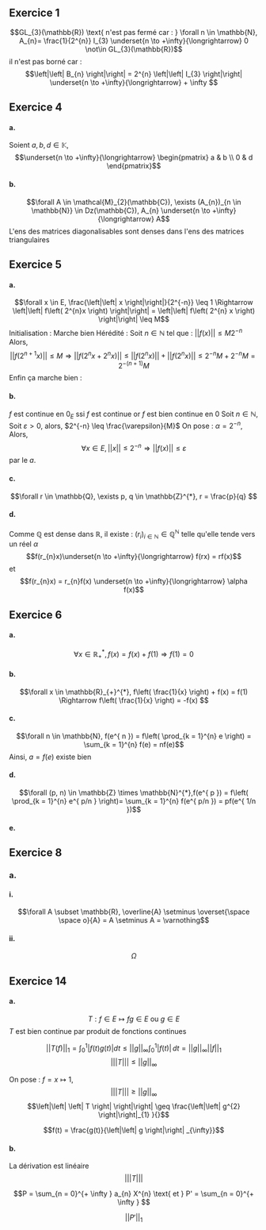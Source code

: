 ## Exercice 1
$$GL_{3}(\mathbb{R}) \text{ n'est pas fermé car : } \forall n \in \mathbb{N}, A_{n}= \frac{1}{2^{n}} I_{3} \underset{n \to +\infty}{\longrightarrow} 0 \not\in GL_{3}(\mathbb{R})$$
il n'est pas borné car : 
$$\left|\left| B_{n} \right|\right| = 2^{n} \left|\left| I_{3} \right|\right| \underset{n \to +\infty}{\longrightarrow} + \infty $$

## Exercice 4
#### a.
Soient $a, b, d \in \mathbb{K}$, 
$$\underset{n \to +\infty}{\longrightarrow} \begin{pmatrix}
a & b \\
0 & d
\end{pmatrix}$$

#### b.
$$\forall A \in \mathcal{M}_{2}(\mathbb{C}), \exists (A_{n})_{n \in \mathbb{N}} \in Dz(\mathbb{C}), A_{n} \underset{n \to +\infty}{\longrightarrow}  A$$
L'ens des matrices diagonalisables sont denses dans l'ens des matrices triangulaires




## Exercice 5
#### a.
$$\forall x \in E, \frac{\left|\left| x \right|\right|}{2^{-n}} \leq 1 \Rightarrow \left|\left| f\left( 2^{n}x \right) \right|\right| = \left|\left| f\left( 2^{n} x \right) \right|\right|  \leq M$$
Initialisation : Marche bien
Hérédité : 
Soit $n \in \mathbb{N}$ tel que : $\left|\left| f(x) \right|\right| \leq M{2}^{-n}$
Alors, 
$$\left|\left| f(2^{n+1}x) \right|\right| \leq M \Rightarrow \left|\left| f(2^{n}x + 2^{n} x) \right|\right| \leq \left|\left| f(2^{n}x)  \right|\right|+ \left|\left|   f(2^{n}x) \right|\right|\leq 2^{-n}M + 2^{-n}M = 2^{-(n+1)}M $$
Enfin ça marche bien :

#### b.
$f$ est continue en $0_{E}$ ssi $f$ est continue
or $f$ est bien continue en 0
Soit $n \in \mathbb{N}$, 
Soit $\varepsilon>0$, alors, $2^{-n} \leq \frac{\varepsilon}{M}$ 
On pose : $\alpha = 2^{-n}$, 
Alors, 
$$\forall x \in E, \left|\left| x \right|\right| \leq 2^{-n} \Rightarrow \left|\left| f(x) \right|\right| \leq \varepsilon $$
par le $a.$

#### c.
$$\forall r \in \mathbb{Q}, \exists p, q \in \mathbb{Z}^{*}, r = \frac{p}{q} $$

#### d.
Comme $\mathbb{Q}$ est dense dans $\mathbb{R}$, il existe : $(r_{i})_{i \in \mathbb{N}} \in \mathbb{Q}^{\mathbb{N}}$ telle qu'elle tende vers un réel $\alpha$
$$f(r_{n}x)\underset{n \to +\infty}{\longrightarrow} f(rx) = rf(x)$$
et 
$$f(r_{n}x) = r_{n}f(x) \underset{n \to +\infty}{\longrightarrow} \alpha f(x)$$

## Exercice 6
####  a.
$$\forall x \in \mathbb{R}_{+}^{*}, f(x) = f(x) + f(1) \Rightarrow f(1)=0$$

#### b.
$$\forall x \in \mathbb{R}_{+}^{*}, f\left( \frac{1}{x} \right) + f(x) = f(1) \Rightarrow  f\left( \frac{1}{x} \right) = -f(x) $$

#### c.
$$\forall n \in \mathbb{N}, f(e^{ n }) = f\left( \prod_{k = 1}^{n} e \right) = \sum_{k = 1}^{n} f(e) = nf(e)$$
Ainsi, $a = f(e)$ existe bien

#### d.
$$\forall (p, n) \in \mathbb{Z} \times \mathbb{N}^{*},f(e^{ p }) = f\left( \prod_{k = 1}^{n} e^{ p/n } \right)= \sum_{k =  1}^{n} f(e^{ p/n }) = pf(e^{ 1/n })$$

#### e.



## Exercice 8
### a.
#### i.
$$\forall A \subset \mathbb{R}, \overline{A} \setminus \overset{\space \space o}{A} = A \setminus A = \varnothing$$

#### ii.
$$\Omega$$

## Exercice 14
#### a.
$$T :f \in E \mapsto fg \in E \text{ ou } g \in E$$
$T$ est bien continue par produit de fonctions continues

$$\left|\left| T(f) \right|\right| _{1} = \int _{0}^{1} \left| f(t)g(t)\right|dt \leq \left|\left| g \right|\right| _{\infty} \int _{0}^{1} \left| f(t)\right| \, dt  = \left|\left| g \right|\right| _{\infty} \left|\left| f \right|\right| _{1}$$
$$\left|\left| \left| T\right| \right|\right| \leq \left|\left| g \right|\right| _{\infty}$$

On pose : $f = x\mapsto 1$, 
$$\left|\left| \left| T\right| \right|\right| \geq \left|\left| g \right|\right| _{\infty}$$
$$\left|\left| \left| T \right| \right|\right| \geq \frac{\left|\left| g^{2} \right|\right|_{1} }{}$$

$$f(t) = \frac{g(t)}{\left|\left| g \right|\right| _{\infty}}$$



#### b.
La dérivation est linéaire
$$\left|\left| \left| T\right| \right|\right| $$

$$P = \sum_{n = 0}^{+ \infty } a_{n} X^{n} \text{ et } P' = \sum_{n = 0}^{+ \infty }  $$

$$\left|\left| P' \right|\right|_{1}$$